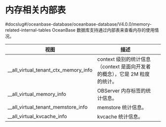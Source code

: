 # 内存相关内部表
#docslug#/oceanbase-database/oceanbase-database/V4.0.0/memory-related-internal-tables
OceanBase 数据库支持通过内部表来查看内存的使用情况。

|                  视图                  | 描述 |   |
|--------------------------------------|----|---|
| __all_virtual_tenant_ctx_memory_info | context 级别的统计信息（context 是面向开发者的概念），它是 2M 粒度的统计。 ||
| __all_virtual_memory_info            | OBServer 内存标签的统计信息。 ||
| __all_virtual_tenant_memstore_info   | memstore 统计信息。 ||
| __all_virtual_kvcache_info           | kvcache 统计信息。 ||

